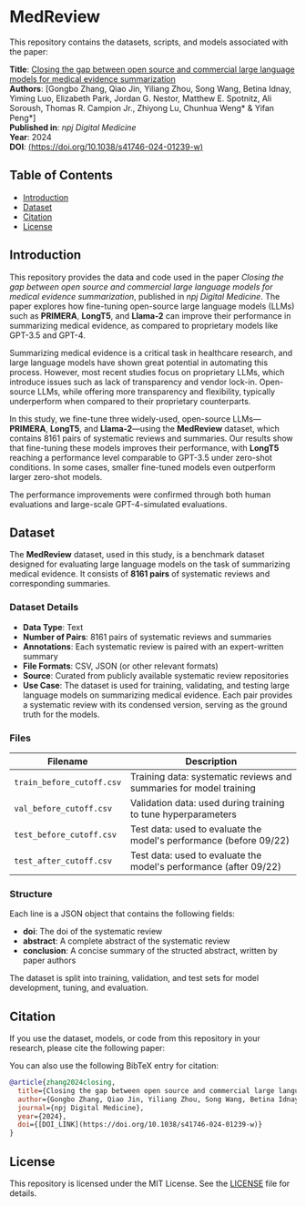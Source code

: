 # MedReview

This repository contains the datasets, scripts, and models associated with the paper:

**Title**: [Closing the gap between open source and commercial large language models for medical evidence summarization](https://www.nature.com/articles/s41746-024-01239-w)  
**Authors**: [Gongbo Zhang, Qiao Jin, Yiliang Zhou, Song Wang, Betina Idnay, Yiming Luo, Elizabeth Park, Jordan G. Nestor, Matthew E. Spotnitz, Ali Soroush, Thomas R. Campion Jr., Zhiyong Lu, Chunhua Weng* & Yifan Peng*]  
**Published in**: *npj Digital Medicine*  
**Year**: 2024  
**DOI**: [(https://doi.org/10.1038/s41746-024-01239-w)]([DOI_LINK](https://doi.org/10.1038/s41746-024-01239-w))

## Table of Contents

- [Introduction](#introduction)
- [Dataset](#dataset)
- [Citation](#citation)
- [License](#license)

## Introduction

This repository provides the data and code used in the paper *Closing the gap between open source and commercial large language models for medical evidence summarization*, published in *npj Digital Medicine*. The paper explores how fine-tuning open-source large language models (LLMs) such as **PRIMERA**, **LongT5**, and **Llama-2** can improve their performance in summarizing medical evidence, as compared to proprietary models like GPT-3.5 and GPT-4.

Summarizing medical evidence is a critical task in healthcare research, and large language models have shown great potential in automating this process. However, most recent studies focus on proprietary LLMs, which introduce issues such as lack of transparency and vendor lock-in. Open-source LLMs, while offering more transparency and flexibility, typically underperform when compared to their proprietary counterparts.

In this study, we fine-tune three widely-used, open-source LLMs—**PRIMERA**, **LongT5**, and **Llama-2**—using the **MedReview** dataset, which contains 8161 pairs of systematic reviews and summaries. Our results show that fine-tuning these models improves their performance, with **LongT5** reaching a performance level comparable to GPT-3.5 under zero-shot conditions. In some cases, smaller fine-tuned models even outperform larger zero-shot models.

The performance improvements were confirmed through both human evaluations and large-scale GPT-4-simulated evaluations.

## Dataset

The **MedReview** dataset, used in this study, is a benchmark dataset designed for evaluating large language models on the task of summarizing medical evidence. It consists of **8161 pairs** of systematic reviews and corresponding summaries.

### Dataset Details

- **Data Type**: Text
- **Number of Pairs**: 8161 pairs of systematic reviews and summaries
- **Annotations**: Each systematic review is paired with an expert-written summary
- **File Formats**: CSV, JSON (or other relevant formats)
- **Source**: Curated from publicly available systematic review repositories
- **Use Case**: The dataset is used for training, validating, and testing large language models on summarizing medical evidence. Each pair provides a systematic review with its condensed version, serving as the ground truth for the models.

### Files

| Filename                  | Description                                                     |
|---------------------------|-----------------------------------------------------------------|
| `train_before_cutoff.csv` | Training data: systematic reviews and summaries for model training |
| `val_before_cutoff.csv`       | Validation data: used during training to tune hyperparameters    |
| `test_before_cutoff.csv`       | Test data: used to evaluate the model's performance (before 09/22)    |
| `test_after_cutoff.csv`      | Test data: used to evaluate the model's performance (after 09/22)        |


### Structure

Each line is a JSON object that contains the following fields:
- **doi**: The doi of the systematic review
- **abstract**: A complete abstract of the systematic review
- **conclusion**: A concise summary of the structed abstract, written by paper authors

The dataset is split into training, validation, and test sets for model development, tuning, and evaluation.

## Citation

If you use the dataset, models, or code from this repository in your research, please cite the following paper:


You can also use the following BibTeX entry for citation:

```bibtex
@article{zhang2024closing,
  title={Closing the gap between open source and commercial large language models for medical evidence summarization},
  author={Gongbo Zhang, Qiao Jin, Yiliang Zhou, Song Wang, Betina Idnay, Yiming Luo, Elizabeth Park, Jordan G. Nestor, Matthew E. Spotnitz, Ali Soroush, Thomas R. Campion Jr., Zhiyong Lu, Chunhua Weng* & Yifan Peng*},
  journal={npj Digital Medicine},
  year={2024},
  doi={[DOI_LINK](https://doi.org/10.1038/s41746-024-01239-w)}
}
```

## License

This repository is licensed under the MIT License. See the [LICENSE](./LICENSE) file for details.


